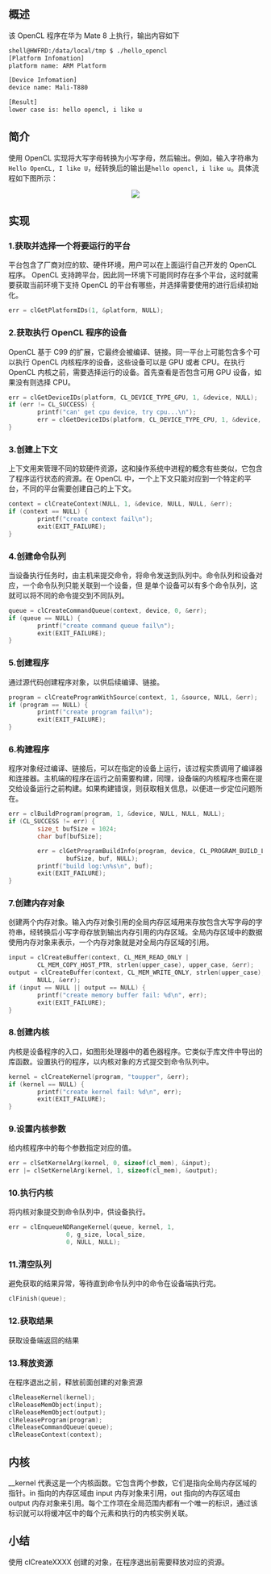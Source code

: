 ## 概述
该 OpenCL 程序在华为 Mate 8 上执行，输出内容如下

```bash
shell@HWFRD:/data/local/tmp $ ./hello_opencl
[Platform Infomation]
platform name: ARM Platform

[Device Infomation]
device name: Mali-T880

[Result]
lower case is: hello opencl, i like u
```

## 简介
使用 OpenCL 实现将大写字母转换为小写字母，然后输出。例如，输入字符串为`Hello OpenCL, I like U`，经转换后的输出是`hello opencl, i like u`。具体流程如下图所示：
<div style="text-align: center">
<img src="image/OpenCL_Pipeline.png"/>
</div>

## 实现
### 1.获取并选择一个将要运行的平台
平台包含了厂商对应的软、硬件环境，用户可以在上面运行自己开发的 OpenCL 程序。
OpenCL 支持跨平台，因此同一环境下可能同时存在多个平台，这时就需要获取当前环境下支持 OpenCL 的平台有哪些，并选择需要使用的进行后续初始化。
```c
err = clGetPlatformIDs(1, &platform, NULL);
```

### 2.获取执行 OpenCL 程序的设备
OpenCL 基于 C99 的扩展，它最终会被编译、链接。同一平台上可能包含多个可以执行 OpenCL 内核程序的设备，这些设备可以是 GPU 或者 CPU。在执行 OpenCL 内核之前，需要选择运行的设备。首先查看是否包含可用 GPU 设备，如果没有则选择 CPU。
```c
err = clGetDeviceIDs(platform, CL_DEVICE_TYPE_GPU, 1, &device, NULL);
if (err != CL_SUCCESS) {
        printf("can' get cpu device, try cpu...\n");
        err = clGetDeviceIDs(platform, CL_DEVICE_TYPE_CPU, 1, &device, NULL);
}
```

### 3.创建上下文
上下文用来管理不同的软硬件资源，这和操作系统中进程的概念有些类似，它包含了程序运行状态的资源。在 OpenCL 中，一个上下文只能对应到一个特定的平台，不同的平台需要创建自己的上下文。
```c
context = clCreateContext(NULL, 1, &device, NULL, NULL, &err);
if (context == NULL) {
        printf("create context fail\n");
        exit(EXIT_FAILURE);
}
```

### 4.创建命令队列
当设备执行任务时，由主机来提交命令，将命令发送到队列中。命令队列和设备对应，一个命令队列只能关联到一个设备，但
是单个设备可以有多个命令队列，这就可以将不同的命令提交到不同队列。
```c
queue = clCreateCommandQueue(context, device, 0, &err);
if (queue == NULL) {
        printf("create command queue fail\n");
        exit(EXIT_FAILURE);
}
```

### 5.创建程序
通过源代码创建程序对象，以供后续编译、链接。
```c
program = clCreateProgramWithSource(context, 1, &source, NULL, &err);
if (program == NULL) {
        printf("create program fail\n");
        exit(EXIT_FAILURE);
}
```

### 6.构建程序
程序对象经过编译、链接后，可以在指定的设备上运行，该过程实质调用了编译器和连接器。主机端的程序在运行之前需要构建，同理，设备端的内核程序也需在提交给设备运行之前构建。如果构建错误，则获取相关信息，以便进一步定位问题所在。
```c
err = clBuildProgram(program, 1, &device, NULL, NULL, NULL);
if (CL_SUCCESS != err) {
        size_t bufSize = 1024;
        char buf[bufSize];

        err = clGetProgramBuildInfo(program, device, CL_PROGRAM_BUILD_LOG,
                bufSize, buf, NULL);        
        printf("build log:\n%s\n", buf);
        exit(EXIT_FAILURE);
}
```

### 7.创建内存对象
创建两个内存对象。输入内存对象引用的全局内存区域用来存放包含大写字母的字符串，经转换后小写字母存放到输出内存引用的内存区域。全局内存区域中的数据使用内存对象来表示，一个内存对象就是对全局内存区域的引用。
```c
input = clCreateBuffer(context, CL_MEM_READ_ONLY |
        CL_MEM_COPY_HOST_PTR, strlen(upper_case), upper_case, &err);
output = clCreateBuffer(context, CL_MEM_WRITE_ONLY, strlen(upper_case),
        NULL, &err);
if (input == NULL || output == NULL) {
        printf("create memory buffer fail: %d\n", err);
        exit(EXIT_FAILURE);
}
```

### 8.创建内核
内核是设备程序的入口，如图形处理器中的着色器程序。它类似于库文件中导出的库函数。设置执行的程序，以内核对象的方式提交到命令队列中。
```c
kernel = clCreateKernel(program, "toupper", &err);
if (kernel == NULL) {
        printf("create kernel fail: %d\n", err);
        exit(EXIT_FAILURE);
}
```

### 9.设置内核参数
给内核程序中的每个参数指定对应的值。
```c
err = clSetKernelArg(kernel, 0, sizeof(cl_mem), &input);
err |= clSetKernelArg(kernel, 1, sizeof(cl_mem), &output);
```

### 10.执行内核
将内核对象提交到命令队列中，供设备执行。
```c
err = clEnqueueNDRangeKernel(queue, kernel, 1,
                0, g_size, local_size,
                0, NULL, NULL);
```

### 11.清空队列
避免获取的结果异常，等待直到命令队列中的命令在设备端执行完。
```c
clFinish(queue);
```

### 12.获取结果
获取设备端返回的结果

### 13.释放资源
在程序退出之前，释放前面创建的对象资源
```c
clReleaseKernel(kernel);
clReleaseMemObject(input);
clReleaseMemObject(output);
clReleaseProgram(program);
clReleaseCommandQueue(queue);
clReleaseContext(context);
```

## 内核
__kernel 代表这是一个内核函数。它包含两个参数，它们是指向全局内存区域的指针。in 指向的内存区域由 input 内存对象来引用，out 指向的内存区域由 output 内存对象来引用。每个工作项在全局范围内都有一个唯一的标识，通过该标识就可以将缓冲区中的每个元素和执行的内核实例关联。

## 小结
使用 clCreateXXXX 创建的对象，在程序退出前需要释放对应的资源。
























